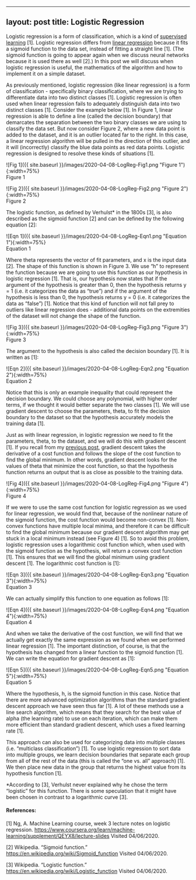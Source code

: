 ---
layout: post
title: Logistic Regression
--

Logistic regression is a form of classification, which is a kind of [supervised learning](https://sassafras13.github.io/IntroML/) [1]. Logistic regression differs from [linear regression](https://sassafras13.github.io/LinReg/) because it fits a sigmoid function to the data set, instead of fitting a straight line [1]. (The sigmoid function is going to appear again when we discuss neural networks because it is used there as well [2].) In this post we will discuss when logistic regression is useful, the mathematics of the algorithm and how to implement it on a simple dataset. 

As previously mentioned, logistic regression (like linear regression) is a form of classification - specifically binary classification, where we are trying to differentiate data into two distinct classes [1]. Logistic regression is often used when linear regression fails to adequately distinguish data into two distinct classes [1]. Consider the example below [1].  In Figure 1, linear regression is able to define a line (called the decision boundary) that demarcates the separation between the two binary classes we are using to classify the data set. But now consider Figure 2, where a new data point is added to the dataset, and it is an outlier located far to the right. In this case, a linear regression algorithm will be pulled in the direction of this outlier, and it will (incorrectly) classify the blue data points as red data points. Logistic regression is designed to resolve these kinds of situations [1]. 

![Fig 1]({{ site.baseurl }}/images/2020-04-08-LogReg-Fig1.png "Figure 1"){:width=75%}     
Figure 1 

![Fig 2]({{ site.baseurl }}/images/2020-04-08-LogReg-Fig2.png "Figure 2"){:width=75%}     
Figure 2 

The logistic function, as defined by Verhulst* in the 1800s [3], is also described as the sigmoid function [2] and can be defined by the following equation [2]: 

![Eqn 1]({{ site.baseurl }}/images/2020-04-08-LogReg-Eqn1.png "Equation 1"){:width=75%}     
Equation 1

Where theta represents the vector of fit parameters, and x is the input data [2]. The shape of this function is shown in Figure 3. We use “h” to represent the function because we are going to use this function as our hypothesis in logistic regression [1]. That is, our hypothesis now states that if the argument of the hypothesis is greater than 0, then the hypothesis returns  y = 1 (i.e. it categorizes the data as “true”) and if the argument of the hypothesis is less than 0, the hypothesis returns y = 0 (i.e. it categorizes the data as “false”) [1]. Notice that this kind of function will not fall prey to outliers like linear regression does - additional data points on the extremities of the dataset will not change the shape of the function. 

![Fig 3]({{ site.baseurl }}/images/2020-04-08-LogReg-Fig3.png "Figure 3"){:width=75%}     
Figure 3 

The argument to the hypothesis is also called the decision boundary [1]. It is written as [1]: 

![Eqn 2]({{ site.baseurl }}/images/2020-04-08-LogReg-Eqn2.png "Equation 2"){:width=75%}     
Equation 2

Notice that this is only an example inequality that could represent the decision boundary. We could choose any polynomial, with higher order terms, if we thought it would better separate the two classes [1]. We will use gradient descent to choose the parameters, theta, to fit the decision boundary to the dataset so that the hypothesis accurately models the training data [1]. 

Just as with linear regression, in logistic regression we need to fit the parameters, theta, to the dataset, and we will do this with gradient descent [1]. If you recall from my [previous post](https://sassafras13.github.io/LinReg/), gradient descent takes the derivative of a cost function and follows the slope of the cost function to find the global minimum. In other words, gradient descent looks for the values of theta that minimize the cost function, so that the hypothesis function returns an output that is as close as possible to the training data. 

![Fig 4]({{ site.baseurl }}/images/2020-04-08-LogReg-Fig4.png "Figure 4"){:width=75%}     
Figure 4 

If we were to use the same cost function for logistic regression as we used for linear regression, we would find that, because of the nonlinear nature of the sigmoid function, the cost function would become non-convex [1]. Non-convex functions have multiple local minima, and therefore it can be difficult to find the global minimum because our gradient descent algorithm may get stuck in a local minimum instead (see Figure 4) [1]. So to avoid this problem, logistic regression uses a logarithmic cost function which, when used with the sigmoid function as the hypothesis, will return a convex cost function [1]. This ensures that we will find the global minimum using gradient descent [1]. The logarithmic cost function is [1]: 

![Eqn 3]({{ site.baseurl }}/images/2020-04-08-LogReg-Eqn3.png "Equation 3"){:width=75%}     
Equation 3

We can actually simplify this function to one equation as follows [1]: 

![Eqn 4]({{ site.baseurl }}/images/2020-04-08-LogReg-Eqn4.png "Equation 4"){:width=75%}     
Equation 4

And when we take the derivative of the cost function, we will find that we actually get exactly the same expression as we found when we performed linear regression [1]. The important distinction, of course, is that the hypothesis has changed from a linear function to the sigmoid function [1]. We can write the equation for gradient descent as [1]: 

![Eqn 5]({{ site.baseurl }}/images/2020-04-08-LogReg-Eqn5.png "Equation 5"){:width=75%}     
Equation 5

Where the hypothesis, h, is the sigmoid function in this case. Notice that there are more advanced optimization algorithms than the standard gradient descent approach we have seen thus far [1]. A lot of these methods use a line search algorithm, which means that they search for the best value of alpha (the learning rate) to use on each iteration, which can make them more efficient than standard gradient descent, which uses a fixed learning rate [1]. 

This approach can also be used for categorizing data into multiple classes (i.e. “multiclass classification”) [1]. To use logistic regression to sort data into multiple groups, we learn decision boundaries that separate each group from all of the rest of the data (this is called the “one vs. all” approach) [1]. We then place new data in the group that returns the highest value from its hypothesis function [1]. 

*According to [3], Verhulst never explained why he chose the term “logistic” for this function. There is some speculation that it might have been chosen in contrast to a logarithmic curve [3]. 

#### References:     
[1] Ng, A. Machine Learning course, week 3 lecture notes on logistic regression. <https://www.coursera.org/learn/machine-learning/supplement/QEYX8/lecture-slides> Visited 04/06/2020.     

[2] Wikipedia. “Sigmoid function.” <https://en.wikipedia.org/wiki/Sigmoid_function> Visited 04/06/2020.      

[3] Wikipedia. “Logistic function.” <https://en.wikipedia.org/wiki/Logistic_function> Visited 04/06/2020. 
